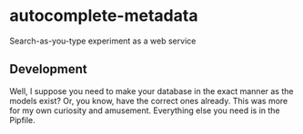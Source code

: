 # autocomplete-metadata
Search-as-you-type experiment as a web service

## Development
Well, I suppose you need to make your database in the exact manner as the models exist?  Or, you know, have the correct ones already.  This was more for my own curiosity and amusement.  Everything else you need is in the Pipfile.

